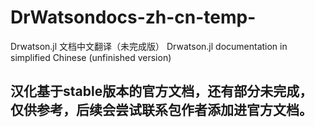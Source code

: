 # DrWatsondocs-zh-cn-temp-
Drwatson.jl 文档中文翻译（未完成版）
Drwatson.jl documentation in simplified Chinese (unfinished version)

## 汉化基于stable版本的官方文档，还有部分未完成，仅供参考，后续会尝试联系包作者添加进官方文档。
